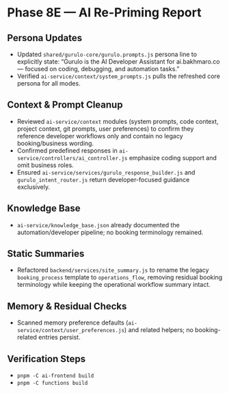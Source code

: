 # Phase 8E — AI Re-Priming Report

## Persona Updates
- Updated `shared/gurulo-core/gurulo.prompts.js` persona line to explicitly state: “Gurulo is the AI Developer Assistant for ai.bakhmaro.co — focused on coding, debugging, and automation tasks.”
- Verified `ai-service/context/system_prompts.js` pulls the refreshed core persona for all modes.

## Context & Prompt Cleanup
- Reviewed `ai-service/context` modules (system prompts, code context, project context, git prompts, user preferences) to confirm they reference developer workflows only and contain no legacy booking/business wording.
- Confirmed predefined responses in `ai-service/controllers/ai_controller.js` emphasize coding support and omit business roles.
- Ensured `ai-service/services/gurulo_response_builder.js` and `gurulo_intent_router.js` return developer-focused guidance exclusively.

## Knowledge Base
- `ai-service/knowledge_base.json` already documented the automation/developer pipeline; no booking terminology remained.

## Static Summaries
- Refactored `backend/services/site_summary.js` to rename the legacy `booking_process` template to `operations_flow`, removing residual booking terminology while keeping the operational workflow summary intact.

## Memory & Residual Checks
- Scanned memory preference defaults (`ai-service/context/user_preferences.js`) and related helpers; no booking-related entries persist.

## Verification Steps
- `pnpm -C ai-frontend build`
- `pnpm -C functions build`
